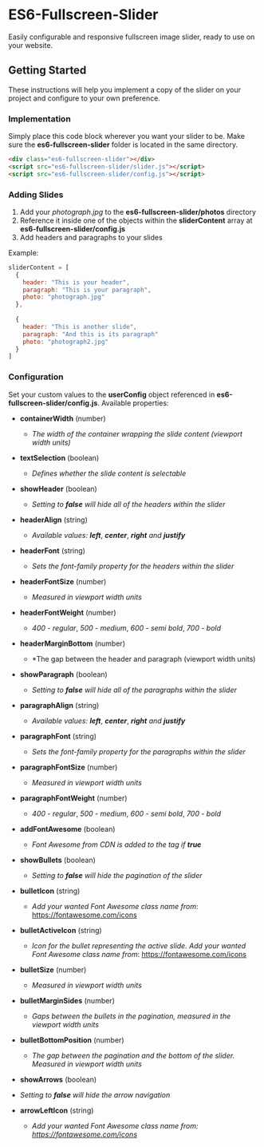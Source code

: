 # ES6-Fullscreen-Slider
Easily configurable and responsive fullscreen image slider, ready to use on your website.

## Getting Started
These instructions will help you implement a copy of the slider on your project and configure to your own preference.

### Implementation
Simply place this code block wherever you want your slider to be. Make sure the **es6-fullscreen-slider** folder is located in the same directory.
```html
<div class="es6-fullscreen-slider"></div>
<script src="es6-fullscreen-slider/slider.js"></script>
<script src="es6-fullscreen-slider/config.js"></script>
```

### Adding Slides
1. Add your *photograph.jpg* to the **es6-fullscreen-slider/photos** directory
2. Reference it inside one of the objects within the **sliderContent** array at **es6-fullscreen-slider/config.js**
3. Add headers and paragraphs to your slides

Example:

```javascript
sliderContent = [
  {
    header: "This is your header",
    paragraph: "This is your paragraph",
    photo: "photograph.jpg"
  },
  
  {
    header: "This is another slide",
    paragraph: "And this is its paragraph"
    photo: "photograph2.jpg"
  }
]
```

### Configuration
Set your custom values to the **userConfig** object referenced in **es6-fullscreen-slider/config.js**. Available properties:

- **containerWidth** (number)
  - *The width of the container wrapping the slide content (viewport width units)*

- **textSelection** (boolean)
  - *Defines whether the slide content is selectable*

- **showHeader** (boolean)
  - *Setting to* ***false*** *will hide all of the headers within the slider*

- **headerAlign** (string)
  - *Available values:* ***left***, ***center***, ***right*** *and* ***justify***

- **headerFont** (string)
  - *Sets the font-family property for the headers within the slider*

- **headerFontSize** (number)
  - *Measured in viewport width units*
  
- **headerFontWeight** (number)
  - *400* - *regular*, *500* - *medium*, *600* - *semi bold*, *700* - *bold*
  
- **headerMarginBottom** (number)
  - *The gap between the header and paragraph (viewport width units)
  
- **showParagraph** (boolean)
  - *Setting to* ***false*** *will hide all of the paragraphs within the slider*
  
- **paragraphAlign** (string)
  - *Available values:* ***left***, ***center***, ***right*** *and* ***justify***
  
- **paragraphFont** (string)
  - *Sets the font-family property for the paragraphs within the slider*
  
- **paragraphFontSize** (number)
  - *Measured in viewport width units*
  
- **paragraphFontWeight** (number)
  - *400* - *regular*, *500* - *medium*, *600* - *semi bold*, *700* - *bold*
  
- **addFontAwesome** (boolean)
  - *Font Awesome from CDN is added to the <head> tag if* ***true***
  
- **showBullets** (boolean)
  - *Setting to* ***false*** *will hide the pagination of the slider*
  
- **bulletIcon** (string)
  - *Add your wanted Font Awesome class name from*: https://fontawesome.com/icons
  
- **bulletActiveIcon** (string)
  - *Icon for the bullet representing the active slide. Add your wanted Font Awesome class name from*: https://fontawesome.com/icons
  
- **bulletSize** (number)
  - *Measured in viewport width units*
  
- **bulletMarginSides** (number)
  - *Gaps between the bullets in the pagination, measured in the viewport width units*
  
- **bulletBottomPosition** (number)
  - *The gap between the pagination and the bottom of the slider. Measured in viewport width units*
  
-  **showArrows** (boolean)
  - *Setting to* ***false*** *will hide the arrow navigation*
  
- **arrowLeftIcon** (string)
  - *Add your wanted Font Awesome class name from: https://fontawesome.com/icons*
